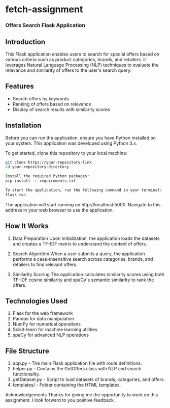 # fetch-assignment
### Offers Search Flask Application

## Introduction
This Flask application enables users to search for special offers based on various criteria such as product categories, brands, and retailers. It leverages Natural Language Processing (NLP) techniques to evaluate the relevance and similarity of offers to the user's search query.

## Features
- Search offers by keywords
- Ranking of offers based on relevance
- Display of search results with similarity scores

## Installation

Before you can run the application, ensure you have Python installed on your system. This application was developed using Python 3.x.

To get started, clone this repository to your local machine:

```bash
git clone https://your-repository-link
cd your-repository-directory

Install the required Python packages:
pip install -r requirements.txt

To start the application, run the following command in your terminal:
flask run
```
The application will start running on http://localhost:5000. Navigate to this address in your web browser to use the application.

## How It Works
1. Data Preparation
  Upon initialization, the application loads the datasets and creates a TF-IDF matrix to understand the context of offers.

2. Search Algorithm
  When a user submits a query, the application performs a case-insensitive search across categories, brands, and retailers to find relevant offers.

3. Similarity Scoring
  The application calculates similarity scores using both TF-IDF cosine similarity and spaCy's semantic similarity to rank the offers.

## Technologies Used
1. Flask for the web framework
2. Pandas for data manipulation
3. NumPy for numerical operations
4. Scikit-learn for machine learning utilities
5. spaCy for advanced NLP operations

## File Structure
1. app.py - The main Flask application file with route definitions.
2. helper.py - Contains the GetOffers class with NLP and search functionality.
3. getDataset.py - Script to load datasets of brands, categories, and offers.
4. templates/ - Folder containing the HTML templates.

Acknowledgements
Thanks for giving me the opportunity to work on this assignment. I look forward to you positive feedback.


